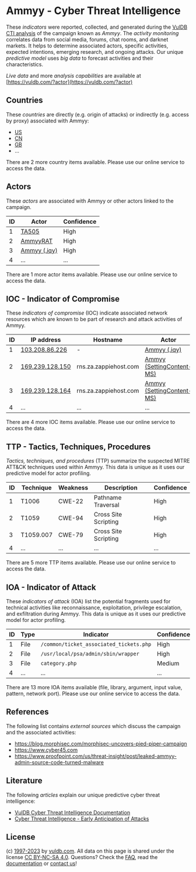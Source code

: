 # Ammyy - Cyber Threat Intelligence

These _indicators_ were reported, collected, and generated during the [VulDB CTI analysis](https://vuldb.com/?kb.cti) of the campaign known as _Ammyy_. The _activity monitoring_ correlates data from social media, forums, chat rooms, and darknet markets. It helps to determine associated actors, specific activities, expected intentions, emerging research, and ongoing attacks. Our unique _predictive model_ uses _big data_ to forecast activities and their characteristics.

_Live data_ and more _analysis capabilities_ are available at [https://vuldb.com/?actor](https://vuldb.com/?actor)

## Countries

These _countries_ are directly (e.g. origin of attacks) or indirectly (e.g. access by proxy) associated with Ammyy:

* [US](https://vuldb.com/?country.us)
* [CN](https://vuldb.com/?country.cn)
* [GB](https://vuldb.com/?country.gb)
* ...

There are 2 more country items available. Please use our online service to access the data.

## Actors

These _actors_ are associated with Ammyy or other actors linked to the campaign.

ID | Actor | Confidence
-- | ----- | ----------
1 | [TA505](https://vuldb.com/?actor.ta505) | High
2 | [AmmyyRAT](https://vuldb.com/?actor.ammyyrat) | High
3 | [Ammyy (.iqy)](https://vuldb.com/?actor.ammyy_(.iqy)) | High
4 | ... | ...

There are 1 more actor items available. Please use our online service to access the data.

## IOC - Indicator of Compromise

These _indicators of compromise_ (IOC) indicate associated network resources which are known to be part of research and attack activities of Ammyy.

ID | IP address | Hostname | Actor | Confidence
-- | ---------- | -------- | ----- | ----------
1 | [103.208.86.226](https://vuldb.com/?ip.103.208.86.226) | - | [Ammyy (.iqy)](https://vuldb.com/?actor.ammyy_(.iqy)) | High
2 | [169.239.128.150](https://vuldb.com/?ip.169.239.128.150) | rns.za.zappiehost.com | [Ammyy (SettingContent-MS)](https://vuldb.com/?actor.ammyy_(settingcontent-ms)) | High
3 | [169.239.128.164](https://vuldb.com/?ip.169.239.128.164) | rns.za.zappiehost.com | [Ammyy (SettingContent-MS)](https://vuldb.com/?actor.ammyy_(settingcontent-ms)) | High
4 | ... | ... | ... | ...

There are 4 more IOC items available. Please use our online service to access the data.

## TTP - Tactics, Techniques, Procedures

_Tactics, techniques, and procedures_ (TTP) summarize the suspected MITRE ATT&CK techniques used within Ammyy. This data is unique as it uses our predictive model for actor profiling.

ID | Technique | Weakness | Description | Confidence
-- | --------- | -------- | ----------- | ----------
1 | T1006 | CWE-22 | Pathname Traversal | High
2 | T1059 | CWE-94 | Cross Site Scripting | High
3 | T1059.007 | CWE-79 | Cross Site Scripting | High
4 | ... | ... | ... | ...

There are 5 more TTP items available. Please use our online service to access the data.

## IOA - Indicator of Attack

These _indicators of attack_ (IOA) list the potential fragments used for technical activities like reconnaissance, exploitation, privilege escalation, and exfiltration during Ammyy. This data is unique as it uses our predictive model for actor profiling.

ID | Type | Indicator | Confidence
-- | ---- | --------- | ----------
1 | File | `/common/ticket_associated_tickets.php` | High
2 | File | `/usr/local/psa/admin/sbin/wrapper` | High
3 | File | `category.php` | Medium
4 | ... | ... | ...

There are 13 more IOA items available (file, library, argument, input value, pattern, network port). Please use our online service to access the data.

## References

The following list contains _external sources_ which discuss the campaign and the associated activities:

* https://blog.morphisec.com/morphisec-uncovers-pied-piper-campaign
* https://www.cyber45.com
* https://www.proofpoint.com/us/threat-insight/post/leaked-ammyy-admin-source-code-turned-malware

## Literature

The following _articles_ explain our unique predictive cyber threat intelligence:

* [VulDB Cyber Threat Intelligence Documentation](https://vuldb.com/?kb.cti)
* [Cyber Threat Intelligence - Early Anticipation of Attacks](https://www.scip.ch/en/?labs.20201022)

## License

(c) [1997-2023](https://vuldb.com/?kb.changelog) by [vuldb.com](https://vuldb.com/?kb.about). All data on this page is shared under the license [CC BY-NC-SA 4.0](https://creativecommons.org/licenses/by-nc-sa/4.0/). Questions? Check the [FAQ](https://vuldb.com/?kb.faq), read the [documentation](https://vuldb.com/?kb) or [contact us](https://vuldb.com/?contact)!
